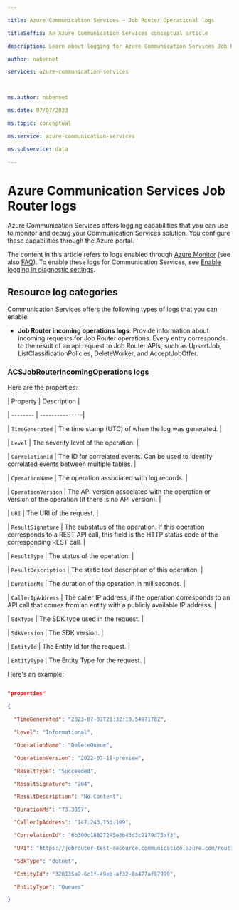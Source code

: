 ```yaml
--- 

title: Azure Communication Services – Job Router Operational logs 

titleSuffix: An Azure Communication Services conceptual article 

description: Learn about logging for Azure Communication Services Job Router. 

author: nabennet 

services: azure-communication-services 

 

ms.author: nabennet 

ms.date: 07/07/2023 

ms.topic: conceptual 

ms.service: azure-communication-services 

ms.subservice: data 

--- 
```


 

# Azure Communication Services Job Router logs 

 

Azure Communication Services offers logging capabilities that you can use to monitor and debug your Communication Services solution. You configure these capabilities through the Azure portal. 

 

The content in this article refers to logs enabled through [Azure Monitor](../../../../azure-monitor/overview.md) (see also [FAQ](../../../../azure-monitor/faq.yml)). To enable these logs for Communication Services, see [Enable logging in diagnostic settings](../enable-logging.md). 

 

## Resource log categories 

 

Communication Services offers the following types of logs that you can enable: 

 

* **Job Router incoming operations logs**: Provide information about incoming requests for Job Router operations. Every entry corresponds to the result of an api request to Job Router APIs, such as UpsertJob, ListClassificationPolicies, DeleteWorker, and AcceptJobOffer. 

 

 

### ACSJobRouterIncomingOperations logs 

 

Here are the properties: 

 

| Property | Description | 

| -------- | ---------------| 

| `TimeGenerated` | The time stamp (UTC) of when the log was generated. | 

| `Level`         | The severity level of the operation. | 

| `CorrelationId` | The ID for correlated events. Can be used to identify correlated events between multiple tables. | 

| `OperationName` | The operation associated with log records. | 

| `OperationVersion` | The API version associated with the operation or version of the operation (if there is no API version). | 

| `URI` | The URI of the request. | 

| `ResultSignature` | The substatus of the operation. If this operation corresponds to a REST API call, this field is the HTTP status code of the corresponding REST call. | 

| `ResultType`     | The status of the operation. | 

| `ResultDescription` | The static text description of this operation. | 

| `DurationMs`       | The duration of the operation in milliseconds. | 

| `CallerIpAddress` | The caller IP address, if the operation corresponds to an API call that comes from an entity with a publicly available IP address. | 

| `SdkType`         | The SDK type used in the request. | 

| `SdkVersion`      | The SDK version. | 

| `EntityId`        | The Entity Id for the request. | 

| `EntityType`      | The Entity Type for the request. | 

 

 

Here's an example: 

 

```json 

"properties" 

{ 

  "TimeGenerated": "2023-07-07T21:32:10.5497170Z", 

  "Level": "Informational", 

  "OperationName": "DeleteQueue", 

  "OperationVersion": "2022-07-18-preview", 

  "ResultType": "Succeeded", 

  "ResultSignature": "204", 

  "ResultDescription": "No Content", 

  "DurationMs": "73.3857", 

  "CallerIpAddress": "147.243.150.109", 

  "CorrelationId": "6b300c18827245e3b43d3c0179d75af3", 

  "URI": "https://jobrouter-test-resource.communication.azure.com/routing/queues/328135a9-6c1f-49eb-af32-0a477af97999?api-version=2022-07-18-preview", 

  "SdkType": "dotnet", 

  "EntityId": "328135a9-6c1f-49eb-af32-0a477af97999", 

  "EntityType": "Queues" 

} 

``` 

 
